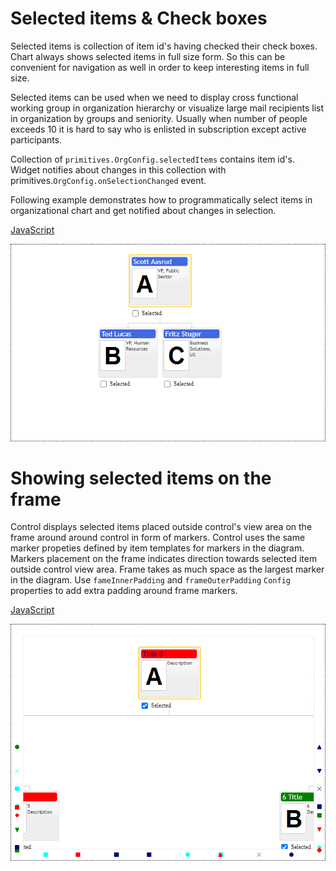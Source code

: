 # Selected items & Check boxes
Selected items is collection of item id's having checked their check boxes. Chart always shows selected items in full size form.  So this can be convenient for navigation as well in order to keep interesting items in full size. 

Selected items can be used when we need to display cross functional working group in organization hierarchy or visualize large mail recipients list in organization by groups and seniority. Usually when number of people exceeds 10 it is hard to say who is enlisted in subscription except active participants.

Collection of `primitives.OrgConfig.selectedItems` contains item id's. Widget notifies about changes in this collection with primitives.`OrgConfig.onSelectionChanged` event.

Following example demonstrates how to programmatically select items in organizational chart  and get notified about changes in selection.

[JavaScript](javascript.controls/CaseSelectedItems.html)

![Screenshot](javascript.controls/__image_snapshots__/CaseSelectedItems-snap.png)

# Showing selected items on the frame

Control displays selected items placed outside control's view area on the frame around around control in form of markers. Control uses the same marker propeties defined by item templates for markers in the diagram. Markers placement on the frame indicates direction towards selected item outside control view area. Frame takes as much space as the largest marker in the diagram. Use `fameInnerPadding` and `frameOuterPadding` `Config` properties to add extra padding around frame markers.

[JavaScript](javascript.controls/CaseShowFrame.html)

![Screenshot](javascript.controls/__image_snapshots__/CaseShowFrame-snap.png)